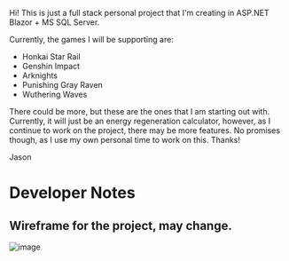 Hi! This is just a full stack personal project that I'm creating in ASP.NET Blazor + MS SQL Server. 

Currently, the games I will be supporting are:
- Honkai Star Rail
- Genshin Impact
- Arknights
- Punishing Gray Raven
- Wuthering Waves

There could be more, but these are the ones that I am starting out with.
Currently, it will just be an energy regeneration calculator, however, as I continue to work on the project, there may be more features. No promises though, as I use my own personal time to work on this.
Thanks!

Jason

# Developer Notes

## Wireframe for the project, may change.

![image](https://github.com/JasonTat/gacha-calculator/assets/112578835/f83931ca-85f1-47c4-91ef-9d3139855bec)


